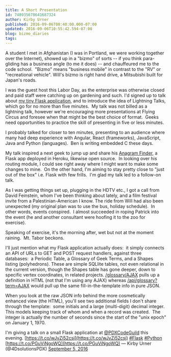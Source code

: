 ```yaml
---
title: A Short Presentation
id: 748935678641687324
author: Kirby Urner
published: 2016-09-06T08:40:00.000-07:00
updated: 2016-09-06T10:55:42.594-07:00
blog: bizmo_diaries
tags: 
---
```


[](https://www.flickr.com/photos/kirbyurner/26381319235/in/album-72157664766721643/)

A student I met in Afghanistan (I was in Portland, we were working together over the Internet), showed up in a "bizmo" of sorts -- if you think para-gliding has a business angle (to me it does) -- and chauffeured me to the code school.  "Bizmo" means "business mobile" in contrast to the "RV" or "recreational vehicle". Will's bizmo is right hand drive, a Mitsubishi built for Japan's roads.

I was the guest host this Labor Day, as the enterprise was otherwise closed and paid staff were catching up on gardening and such. I'd signed up to talk about [my tiny Flask application](http://controlroom.blogspot.com/2016/08/dissecting-flask-app.html), and to introduce the idea of Lightning Talks, which go for no more than five minutes.  My talk was not billed as a lightning talk, however we're encouraging more presentations at Flying Circus and foresee when that might be the best choice of format.  Geeks need opportunities to practice the skill of presenting in five or less minutes.

I probably talked for closer to ten minutes, presenting to an audience where many had deep experience with Angular, React (frameworks), JavaScript, Java and Python (languages).  Ben is writing embedded C these days.

My talk inspired a next geek to jump up and share his [Anagram Finder](http://anagram-finder-app.herokuapp.com/static/index.html), a Flask app deployed in Heroku, likewise open source.  In looking over his routing module, I could see right away where I might want to make some changes to mine.  On the other hand, I'm aiming to stay pretty close to "just out of the box" i.e. Flask with few frills.  I'm glad my talk led to a follow-on talk.

As I was getting things set up, plugging in the HDTV etc., I got a call from David Feinstein, whom I've been thinking about lately, and a film festival invite from a Palestinian-American I know. The ride from Will had also been unexpected (my original plan was to use the bus, holiday schedule).  In other words, events conspired.  I almost succeeded in roping Patrick into the event (he and another consultant were hoofing it to the zoo for exercise).

Speaking of exercise, it's the morning after, wet but not at the moment raining.  Mt. Tabor beckons.

I'll just mention what my Flask application actually does:  it simply connects an API of URLs to GET and POST request handlers, against three databases:  a Periodic Table, a Glossary of Geek Terms, and a Shapes listing (polyhedrons). These are simple SQLlite tables, not even relational in the current version, though the Shapes table has gone deeper, down to specific vertex coordinates, in related projects. [/glossary/AJAX](http://thekirbster.pythonanywhere.com/glossary/AJAX) pulls up a definition in HTML (not that I'm using any AJAX) whereas [/api/glossary?term=AJAX](http://thekirbster.pythonanywhere.com/api/glossary?term=AJAX) would pull up the same fill-in-the-template info in pure JSON.

When you look at the raw JSON info behind the more cosmetically enhanced view (the HTML), you'll see two additional fields I don't share through the template:  some initials and a large (multi-digit) decimal integer.  This models keeping track of whom and when a record was created.  The integer is actually the number of seconds since the start of the "unix epoch" on January 1, 1970.

[](https://www.flickr.com/photos/kirbyurner/28870884923/in/dateposted-public/)

I'm giving a talk on a small Flask application at [@PDXCodeGuild](https://twitter.com/PDXCodeGuild) this evening. [https://t.co/wJvZi52csj](https://t.co/wJvZi52csj) [#Flask](https://twitter.com/hashtag/Flask?src=hash) [#Python](https://twitter.com/hashtag/Python?src=hash) [https://t.co/PGuViNgoWQ](https://t.co/PGuViNgoWQ)
— Kirby Urner (@4DsolutionsPDX) [September 5, 2016](https://twitter.com/4DsolutionsPDX/status/772906166288461824)